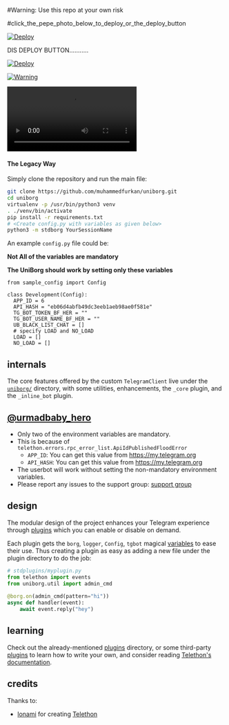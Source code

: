 #Warning: Use this repo at your own risk

#click_the_pepe_photo_below_to_deploy_or_the_deploy_button

[![Deploy](https://telegra.ph/file/fa20b985c3faa4fd9ba8f.jpg)](https://heroku.com/deploy)


DIS DEPLOY BUTTON...........



[![Deploy](https://www.herokucdn.com/deploy/button.svg)](https://heroku.com/deploy)

[![Warning](https://telegra.ph/file/286423143f2648748fc7c.jpg)](https://telegra.ph/file/019a2eab3d66d39c92a75.mp4 "CopyLeft Credit Video")

![](https://telegra.ph/file/e9aabcb9ead09a6387a51.mp4)

#### The Legacy Way
Simply clone the repository and run the main file:
```sh
git clone https://github.com/muhammedfurkan/uniborg.git
cd uniborg
virtualenv -p /usr/bin/python3 venv
. ./venv/bin/activate
pip install -r requirements.txt
# <Create config.py with variables as given below>
python3 -m stdborg YourSessionName
```
 
An example `config.py` file could be:
 
**Not All of the variables are mandatory**
 
__The UniBorg should work by setting only these variables__
 
```python3
from sample_config import Config
 
class Development(Config):
  APP_ID = 6
  API_HASH = "eb06d4abfb49dc3eeb1aeb98ae0f581e"
  TG_BOT_TOKEN_BF_HER = ""
  TG_BOT_USER_NAME_BF_HER = ""
  UB_BLACK_LIST_CHAT = []
  # specify LOAD and NO_LOAD
  LOAD = []
  NO_LOAD = []
```
 
## internals
 
The core features offered by the custom `TelegramClient` live under the
[`uniborg/`](https://github.com/muhammedfurkan/uniborg/tree/master/uniborg)
directory, with some utilities, enhancements, the `_core` plugin, and the `_inline_bot` plugin.
 
 
## [@urmadbaby_hero](https://telegram.dog/mad_noob)
 
- Only two of the environment variables are mandatory.
- This is because of `telethon.errors.rpc_error_list.ApiIdPublishedFloodError`
    - `APP_ID`:   You can get this value from https://my.telegram.org
    - `API_HASH`:   You can get this value from https://my.telegram.org
- The userbot will work without setting the non-mandatory environment variables.
- Please report any issues to the support group: [support group](https://t.me/joinchat/AHAujEjG4FBO-TH-NrVVbg)
 
 
## design
 
The modular design of the project enhances your Telegram experience
through [plugins](https://github.com/SpEcHiDe/uniborg/tree/master/stdplugins)
which you can enable or disable on demand.
 
Each plugin gets the `borg`, `logger`, `Config`, `tgbot` magical
[variables](https://github.com/muhammedfurkan/UniBorg/blob/488eff632e65103ba7017d4f52777d22ddd52ea2/uniborg/uniborg.py#L76-L80)
to ease their use. Thus creating a plugin as easy as adding
a new file under the plugin directory to do the job:
 
```python
# stdplugins/myplugin.py
from telethon import events
from uniborg.util import admin_cmd
 
@borg.on(admin_cmd(pattern="hi"))
async def handler(event):
    await event.reply("hey")
```
 
 
## learning
 
Check out the already-mentioned [plugins](https://github.com/SpEcHiDe/muhammedfurkan/tree/master/stdplugins) directory, or some third-party [plugins](https://telegram.dog/UniBorg) to learn how to write your own, and consider reading [Telethon's documentation](http://telethon.readthedocs.io/).
 
 
## credits
 
 
Thanks to:
- [lonami](https://lonami.dev) for creating [Telethon](https://github.com/lonamiwebs/Telethon)
